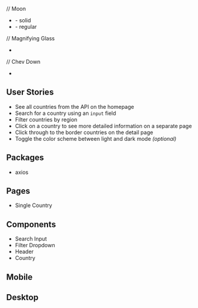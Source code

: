 // Moon
* <i class="fas fa-moon"></i> - solid
* <i class="far fa-moon"></i> - regular

// Magnifying Glass
* <i class="fas fa-search"></i>

// Chev Down
* <i class="fas fa-chevron-down"></i>

## User Stories
- See all countries from the API on the homepage
- Search for a country using an `input` field
- Filter countries by region
- Click on a country to see more detailed information on a separate page
- Click through to the border countries on the detail page
- Toggle the color scheme between light and dark mode *(optional)*

## Packages
* axios

## Pages
* Single Country

## Components
* Search Input
* Filter Dropdown
* Header
* Country

## Mobile

## Desktop
